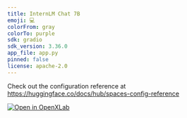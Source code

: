 ```yaml
---
title: InternLM Chat 7B
emoji: 💻
colorFrom: gray
colorTo: purple
sdk: gradio
sdk_version: 3.36.0
app_file: app.py
pinned: false
license: apache-2.0
---
```


Check out the configuration reference at https://huggingface.co/docs/hub/spaces-config-reference

[![Open in OpenXLab](https://cdn-static.openxlab.org.cn/header/openxlab_models.svg)](https://staging.openxlab.org.cn/models/detail/meijiawen1/inference-object-detection)
